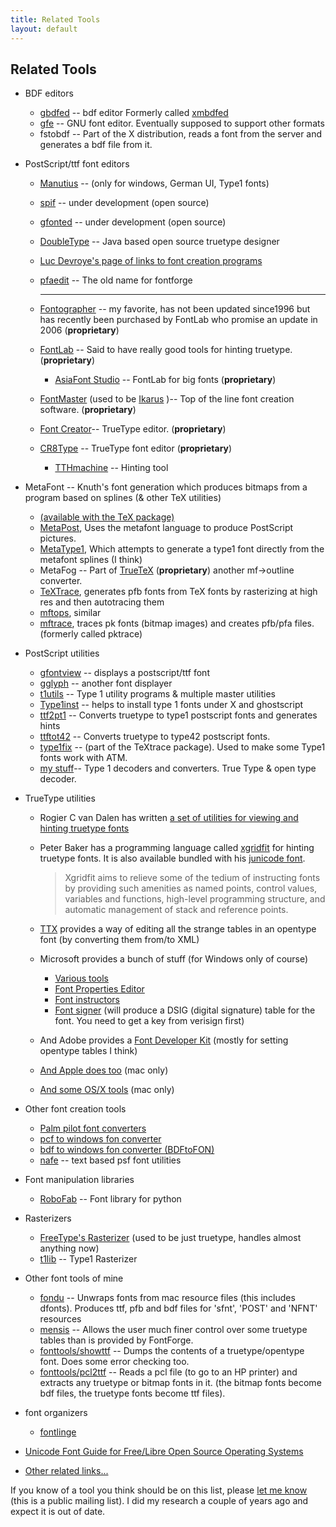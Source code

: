 ```yaml
---
title: Related Tools
layout: default
---
```


Related Tools
-------------

-   BDF editors
    -   [gbdfed](http://crl.nmsu.edu/~mleisher/gbdfed.html) -- bdf
        editor
         Formerly called
        [xmbdfed](http://crl.nmsu.edu/~mleisher/xmbdfed.html)
    -   [gfe](http://www.gnu.org/software/gfe/gfe.html) -- GNU font
        editor. Eventually supposed to support other formats
    -   fstobdf -- Part of the X distribution, reads a font from the
        server and generates a bdf file from it.

-   PostScript/ttf font editors
    -   [Manutius](http://www.typeforum.de/modules.php?op=modload&name=Downloads&file=index&req=gettit&lid=50)
        -- (only for windows, German UI, Type1 fonts)
    -   [spif](http://www.cs.usyd.edu.au/~matty/Spif/) -- under
        development (open source)
    -   [gfonted](http://www.levien.com/gfonted/) -- under development
        (open source)
    -   [DoubleType](http://doubletype.sf.net/) -- Java based open
        source truetype designer
    -   [Luc Devroye's page of links to font creation
        programs](http://cgm.cs.mcgill.ca/~luc/editors.html)
    -   [pfaedit](http://pfaedit.sf.net/) -- The old name for fontforge

        * * * * *

    -   [Fontographer](http://www.fontlab.com/) -- my favorite, has not
        been updated since1996 but has recently been purchased by
        FontLab who promise an update in 2006 (**proprietary**)
    -   [FontLab](http://www.fontlab.com/) -- Said to have really good
        tools for hinting truetype. (**proprietary**)
        -   [AsiaFont Studio](http://www.fontlab.com/) -- FontLab for
            big fonts (**proprietary**)

    -   [FontMaster](http://www.fontmaster.nl/english/) (used to be
        [Ikarus](http://www.urwpp.de/english/home.html) )-- Top of the
        line font creation software. (**proprietary**)
    -   [Font Creator](http://www.high-logic.com/fcp.html)-- TrueType
        editor. (**proprietary**)
    -   [CR8Type](http://www.CR8.netfirms.com/) -- TrueType font editor
        (**proprietary**)
        -   [TTHmachine](http://www.CR8.netfirms.com/) -- Hinting tool

-   MetaFont -- Knuth's font generation which produces bitmaps from a
    program based on splines (& other TeX utilities)
    -   [(available with the TeX package)](http://www.tug.org/)
    -   [MetaPost](http://cm.bell-labs.com/who/hobby/MetaPost.html),
        Uses the metafont language to produce PostScript pictures.
    -   [MetaType1](ftp://cam.ctan.org/tex-archive/fonts/utilities/metatype1.zip),
        Which attempts to generate a type1 font directly from the
        metafont splines (I think)
    -   MetaFog -- Part of [TrueTeX](http://www.truetex.com/)
        (**proprietary**) another mf-\>outline converter.
    -   [TeXTrace](http://textrace.sf.net/), generates pfb fonts from
        TeX fonts by rasterizing at high res and then autotracing them
    -   [mftops](ftp://ftp.radio-msu.net/pub/tex/tex-archive/fonts/utilities/mf2ps/),
        similar
    -   [mftrace](http://lilypond.org/mftrace/), traces pk fonts (bitmap
        images) and creates pfb/pfa files. (formerly called pktrace)

-   PostScript utilities
    -   [gfontview](http://gfontview.sourceforge.net/) -- displays a
        postscript/ttf font
    -   [gglyph](http://rpmfind.net/linux/RPM/contrib/libc6/i386/gglyph-0.1.3-1.i386.html)
        -- another font displayer
    -   [t1utils](http://www.lcdf.org/type/) -- Type 1 utility programs
        & multiple master utilities
    -   [Type1inst](ftp://metalab.unc.edu/pub/Linux/X11/xutils/type1inst-0.6.1.tar.gz)
        -- helps to install type 1 fonts under X and ghostscript
    -   [ttf2pt1](http://ttf2pt1.sourceforge.net/) -- Converts truetype
        to type1 postscript fonts and generates hints
    -   [ttftot42](http://ftp.giga.or.at/pub/nih/ttftot42/) -- Converts
        truetype to type42 postscript fonts.
    -   [type1fix](http://textrace.sf.net/) -- (part of the TeXtrace
        package). Used to make some Type1 fonts work with ATM.
    -   [my
        stuff](http://bibliofile.duhs.duke.edu/gww/FreeWare/MyToys.html)--
        Type 1 decoders and converters. True Type & open type decoder.

-   TrueType utilities
    -   Rogier C van Dalen has written [a set of utilities for viewing
        and hinting truetype
        fonts](http://home.kabelfoon.nl/~slam/fonts/)
    -   Peter Baker has a programming language called
        [xgridfit](http://xgridfit.sf.net/) for hinting truetype fonts.
        It is also available bundled with his [junicode
        font](http://junicode.sf.net/).

        > Xgridfit aims to relieve some of the tedium of instructing
        > fonts by providing such amenities as named points, control
        > values, variables and functions, high-level programming
        > structure, and automatic management of stack and reference
        > points.

    -   [TTX](http://www.letterror.com/code/ttx/index.html) provides a
        way of editing all the strange tables in an opentype font (by
        converting them from/to XML)
    -   Microsoft provides a bunch of stuff (for Windows only of course)
        -   [Various
            tools](http://www.microsoft.com/typography/tools/tools.htm)
        -   [Font Properties
            Editor](http://www.microsoft.com/typography/property/fpedit.htm)
        -   [Font
            instructors](http://www.microsoft.com/typography/creators.htm)
        -   [Font
            signer](http://www.microsoft.com/typography/developers/dsig/dsig.htm)
            (will produce a DSIG (digital signature) table for the font.
            You need to get a key from verisign first)

    -   And Adobe provides a [Font Developer
        Kit](http://partners.adobe.com/asn/tech/type/otfdk/) (mostly for
        setting opentype tables I think)
    -   [And Apple does
        too](http://developer.apple.com/textfonts/Fonttools/Index.html)
        (mac only)
    -   [And some OS/X
        tools](http://developer.apple.com/fonts/OSXTools.html) (mac
        only)

-   Other font creation tools
    -   [Palm pilot font
        converters](http://cgm.cs.mcgill.ca/~luc/palm.html)
    -   [pcf to windows fon converter](http://www.ank.com.ar/fonts/)
    -   [bdf to windows fon converter
        (BDFtoFON)](http://www.tardis.ed.ac.uk/~ajcd/winnt/)
    -   [nafe](http://nafe.sf.net/) -- text based psf font utilities

-   Font manipulation libraries
    -   [RoboFab](http://www.robofab.org/) -- Font library for python

-   Rasterizers
    -   [FreeType's Rasterizer](http://freetype.sourceforge.net/) (used
        to be just truetype, handles almost anything now)
    -   [t1lib](http://gnuwin32.sourceforge.net/packages/t1lib.htm) --
        Type1 Rasterizer

-   Other font tools of mine
    -   [fondu](http://fondu.sf.net/) -- Unwraps fonts from mac resource
        files (this includes dfonts). Produces ttf, pfb and bdf files
        for 'sfnt', 'POST' and 'NFNT' resources
    -   [mensis](http://mensis.sf.net/) -- Allows the user much finer
        control over some truetype tables than is provided by FontForge.
    -   [fonttools/showttf](http://fontforge.git.sourceforge.net/git/gitweb.cgi?p=fontforge/fontforge;a=summary)
        -- Dumps the contents of a truetype/opentype font. Does some
        error checking too.
    -   [fonttools/pcl2ttf](http://fontforge.git.sourceforge.net/git/gitweb.cgi?p=fontforge/fontforge;a=summary)
        -- Reads a pcl file (to go to an HP printer) and extracts any
        truetype or bitmap fonts in it. (the bitmap fonts become bdf
        files, the truetype fonts become ttf files).

-   font organizers
    -   [fontlinge](http://freshmeat.net/projects/fontlinge/)

-   [Unicode Font Guide for Free/Libre Open Source Operating
    Systems](http://unifont.org/fontguide/)
-   [Other related links...](otherlinks.html)

If you know of a tool you think should be on this list, please [let me
know](mailto:fontforge-devel@lists.sourceforge.net) (this is a public
mailing list). I did my research a couple of years ago and expect it is
out of date.

